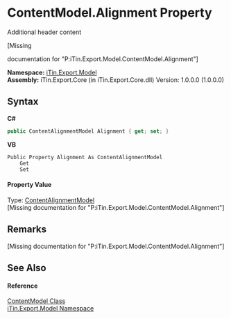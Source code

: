 # ContentModel.Alignment Property 
Additional header content 

\[Missing <summary> documentation for "P:iTin.Export.Model.ContentModel.Alignment"\]

**Namespace:**&nbsp;<a href="ef57ffcc-e95e-b212-5a46-9aa6f5a3511f">iTin.Export.Model</a><br />**Assembly:**&nbsp;iTin.Export.Core (in iTin.Export.Core.dll) Version: 1.0.0.0 (1.0.0.0)

## Syntax

**C#**<br />
``` C#
public ContentAlignmentModel Alignment { get; set; }
```

**VB**<br />
``` VB
Public Property Alignment As ContentAlignmentModel
	Get
	Set
```


#### Property Value
Type: <a href="4fa0d6ba-6ed0-1abd-854c-c1a933029d43">ContentAlignmentModel</a><br />\[Missing <value> documentation for "P:iTin.Export.Model.ContentModel.Alignment"\]

## Remarks
\[Missing <remarks> documentation for "P:iTin.Export.Model.ContentModel.Alignment"\]

## See Also


#### Reference
<a href="181a21a1-8a68-a21c-90a4-a1fcca152ec1">ContentModel Class</a><br /><a href="ef57ffcc-e95e-b212-5a46-9aa6f5a3511f">iTin.Export.Model Namespace</a><br />